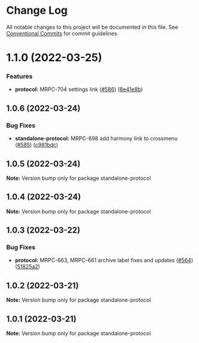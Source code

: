 # Change Log

All notable changes to this project will be documented in this file.
See [Conventional Commits](https://conventionalcommits.org) for commit guidelines.

# 1.1.0 (2022-03-25)


### Features

* **protocol:** MRPC-704 settings link ([#586](https://github.com/Ankr-network/ankr-web/issues/586)) ([8e41e8b](https://github.com/Ankr-network/ankr-web/commit/8e41e8bde7bc77fe8850b5db82740ee61bfe3dd6))





## 1.0.6 (2022-03-24)


### Bug Fixes

* **standalone-protocol:** MRPC-698 add harmony link to crossmenu ([#585](https://github.com/Ankr-network/ankr-web/issues/585)) ([c981bdc](https://github.com/Ankr-network/ankr-web/commit/c981bdc8b299b27040fd01b4bd82d2baf2eba1fb))





## 1.0.5 (2022-03-24)

**Note:** Version bump only for package standalone-protocol





## 1.0.4 (2022-03-24)

**Note:** Version bump only for package standalone-protocol





## 1.0.3 (2022-03-22)


### Bug Fixes

* **protocol:** MRPC-663, MRPC-661 archive label fixes and updates ([#564](https://github.com/Ankr-network/ankr-web/issues/564)) ([51825a2](https://github.com/Ankr-network/ankr-web/commit/51825a22fe08cf403ff8f3d8833f98bba5cead19))





## 1.0.2 (2022-03-21)

**Note:** Version bump only for package standalone-protocol





## 1.0.1 (2022-03-21)

**Note:** Version bump only for package standalone-protocol
